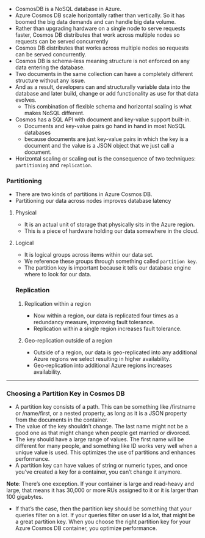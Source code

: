 - CosmosDB is a NoSQL database in Azure.
- Azure Cosmos DB scale horizontally rather than vertically. So it has boomed the big data demands and can handle big data volume.
- Rather than upgrading hardware on a single node to serve requests faster, Cosmos DB distributes that work across multiple nodes so requests can be served concurrently
- Cosmos DB distributes that works across multiple nodes so requests can be served concurrently.
- Cosmos DB is schema-less meaning structure is not enforced on any data entering the database.
- Two documents in the same collection can have a completely different structure without any issue. 
- And as a result, developers can and structurally variable data into the database and later build, change or add functionality as use for that data evolves. 
    - This combination of flexible schema and horizontal scaling is what makes NoSQL different.
- Cosmos has a SQL API with document and key-value support built-in. 
    - Documents and key-value pairs go hand in hand in most NoSQL databases 
    - because documents are just key-value pairs in which the key is a document and the value is a JSON object that we just call a document.
- Horizontal scaling or scaling out is the consequence of two techniques: `partitioning` and `replication`.

### Partitioning

- There are two kinds of partitions in Azure Cosmos DB.
- Partitioning our data across nodes improves database latency

1. Physical
    - It is an actual unit of storage that physically sits in the Azure region.
    - This is a piece of hardware holding our data somewhere in the cloud.

1. Logical
    - It is logical groups across items within our data set.
    - We reference these groups through something called `partition key`.
    - The partition key is important because it tells our database engine where to look for our data.

    ### Replication

    1. Replication within a region
        - Now within a region, our data is replicated four times as a redundancy measure, improving fault tolerance.
        - Replication within a single region increases fault tolerance.

    2. Geo-replication outside of a region
        - Outside of a region, our data is geo-replicated into any additional Azure regions we select resulting in higher availability.
        - Geo-replication into additional Azure regions increases availability.

---
### Choosing a Partition Key in Cosmos DB

- A partition key consists of a path. This can be something like /firstname or /name/first, or a nested property, as long as it is a JSON property from the documents in the container. 
- The value of the key shouldn’t change. The last name might not be a good one as that might change when people get married or divorced.
- The key should have a large range of values. The first name will be different for many people, and something like ID works very well when a unique value is used. This optimizes the use of partitions and enhances performance.
- A partition key can have values of string or numeric types, and once you’ve created a key for a container, you can’t change it anymore.

**Note**: There’s one exception. If your container is large and read-heavy and large, that means it has 30,000 or more RUs assigned to it or it is larger than 100 gigabytes.

- If that’s the case, then the partition key should be something that your queries filter on a lot. If your queries filter on user Id a lot, that might be a great partition key. When you choose the right partition key for your Azure Cosmos DB container, you optimize performance. 